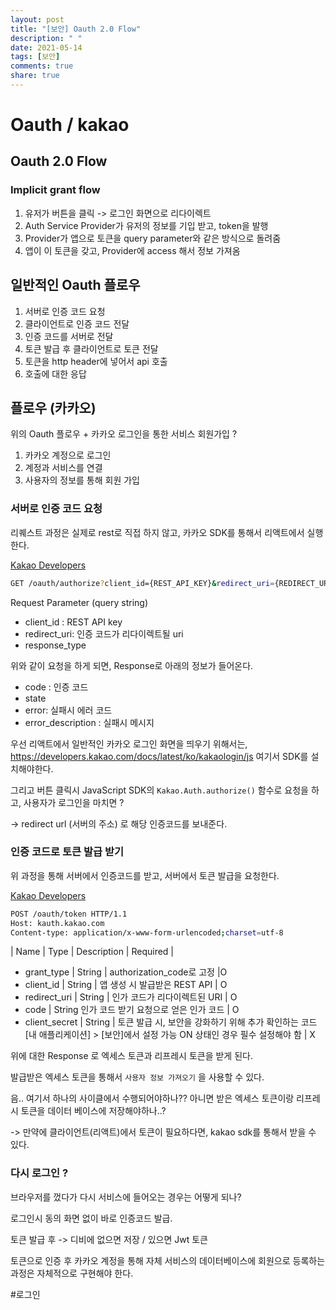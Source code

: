 ```yaml
---
layout: post
title: "[보안] Oauth 2.0 Flow"
description: " "
date: 2021-05-14
tags: [보안]
comments: true
share: true
---
```


# Oauth / kakao

## Oauth 2.0 Flow

### Implicit grant flow

1. 유저가 버튼을 클릭 -> 로그인 화면으로 리다이렉트
2. Auth Service Provider가 유저의 정보를 기입 받고, token을 발행
3. Provider가 앱으로 토큰을 query parameter와 같은 방식으로 돌려줌
4. 앱이 이 토큰을 갖고, Provider에 access 해서 정보 가져옴

### 



## 일반적인 Oauth 플로우
1. 서버로 인증 코드 요청
2. 클라이언트로 인증 코드 전달
3. 인증 코드를 서버로 전달
4. 토큰 발급 후 클라이언트로 토큰 전달
5. 토큰을 http header에 넣어서 api 호출
6. 호출에 대한 응답

## 플로우 (카카오)
위의 Oauth 플로우 + 카카오 로그인을 통한 서비스 회원가입 ?

1. 카카오 계정으로 로그인
2. 계정과 서비스를 연결
3. 사용자의 정보를 통해 회원 가입


### 서버로 인증 코드 요청


리퀘스트 과정은 실제로 rest로 직접 하지 않고, 카카오 SDK를 통해서 리액트에서 실행한다.

[Kakao Developers](https://developers.kakao.com/docs/latest/ko/kakaologin/rest-api#request-code)

```bash
GET /oauth/authorize?client_id={REST_API_KEY}&redirect_uri={REDIRECT_URI}&response_type=code
```

Request Parameter (query string)

- client_id : REST API key
- redirect_uri: 인증 코드가 리다이렉트될 uri
- response_type

위와 같이 요청을 하게 되면,  Response로 아래의 정보가 들어온다.

- code : 인증 코드
- state
- error: 실패시 에러 코드
- error_description : 실패시 메시지

우선 리액트에서 일반적인 카카오 로그인 화면을 띄우기 위해서는, https://developers.kakao.com/docs/latest/ko/kakaologin/js 여기서 SDK를 설치해야한다.

그리고 버튼 클릭시 JavaScript SDK의 `Kakao.Auth.authorize()` 함수로 요청을 하고, 사용자가 로그인을 마치면 ?

-> redirect url (서버의 주소) 로 해당 인증코드를 보내준다.


### 인증 코드로 토큰 발급 받기

위 과정을 통해 서버에서 인증코드를 받고, 서버에서 토큰 발급을 요청한다.

[Kakao Developers](https://developers.kakao.com/docs/latest/ko/kakaologin/rest-api#request-token)
```bash
POST /oauth/token HTTP/1.1
Host: kauth.kakao.com
Content-type: application/x-www-form-urlencoded;charset=utf-8
```

| Name | Type  | Description  | Required |

- grant_type |  String  | authorization_code로 고정   |O
- client_id | String | 앱 생성 시 발급받은 REST API  | O
- redirect_uri | String | 인가 코드가 리다이렉트된 URI  | O
- code  | String 인가 코드 받기 요청으로 얻은 인가 코드 |  O
- client_secret | String | 토큰 발급 시, 보안을 강화하기 위해 추가 확인하는 코드
  [내 애플리케이션] > [보안]에서 설정 가능
  ON 상태인 경우 필수 설정해야 함  | X

위에 대한 Response 로 엑세스 토큰과 리프레시 토큰을 받게 된다.

발급받은 엑세스 토큰을 통해서 `사용자 정보 가져오기` 을 사용할 수 있다.

음.. 여기서 하나의 사이클에서 수행되어야하나??
아니면 받은  엑세스 토큰이랑 리프레시 토큰을 데이터 베이스에 저장해야하나..?

-> 만약에 클라이언트(리액트)에서 토큰이 필요하다면, kakao sdk를 통해서 받을 수 있다.




### 다시 로그인 ?

브라우저를 껐다가 다시 서비스에 들어오는 경우는 어떻게 되나?

로그인시 동의 화면 없이 바로 인증코드 발급.

토큰 발급 후 -> 디비에 없으면 저장 / 있으면 Jwt 토큰


토큰으로 인증 후 카카오 계정을 통해 자체 서비스의 데이터베이스에 회원으로 등록하는 과정은 자체적으로 구현해야 한다.


#로그인